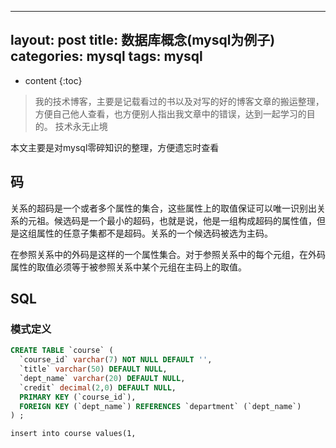 
---
layout: post
title: 数据库概念(mysql为例子)
categories: mysql
tags:  mysql
---

* content
{:toc}

> 我的技术博客，主要是记载看过的书以及对写的好的博客文章的搬运整理，方便自己他人查看，也方便别人指出我文章中的错误，达到一起学习的目的。
> 技术永无止境

本文主要是对mysql零碎知识的整理，方便遗忘时查看



## 码

关系的超码是一个或者多个属性的集合，这些属性上的取值保证可以唯一识别出关系的元祖。候选码是一个最小的超码，也就是说，他是一组构成超码的属性值，但是这组属性的任意子集都不是超码。关系的一个候选码被选为主码。

在参照关系中的外码是这样的一个属性集合。对于参照关系中的每个元组，在外码属性的取值必须等于被参照关系中某个元组在主码上的取值。

## SQL

### 模式定义



```sql
CREATE TABLE `course` (
  `course_id` varchar(7) NOT NULL DEFAULT '',
  `title` varchar(50) DEFAULT NULL,
  `dept_name` varchar(20) DEFAULT NULL,
  `credit` decimal(2,0) DEFAULT NULL,
  PRIMARY KEY (`course_id`),
  FOREIGN KEY (`dept_name`) REFERENCES `department` (`dept_name`)
) ;
```

`insert into course values(1, `

